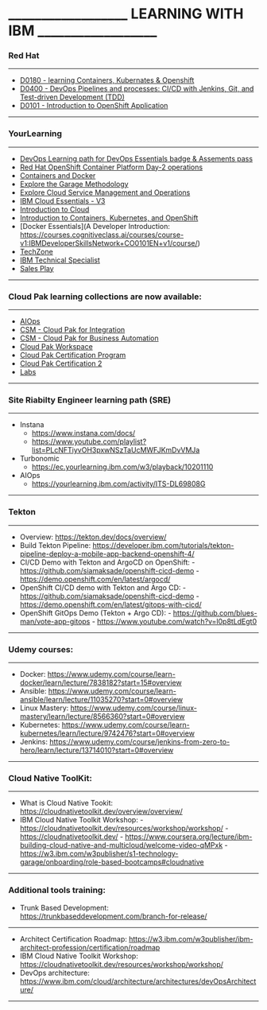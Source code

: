 # __________________ LEARNING WITH IBM __________________ 
### Red Hat
___________________________________________________________ 
- [D0180 - learning Containers, Kubernates & Openshift](https://rol.redhat.com/rol/app/courses/do180-4.5/pages/apa)
- [D0400 - DevOps Pipelines and processes: CI/CD with Jenkins, Git, and Test-driven Development (TDD)](https://rol.redhat.com/rol/app/courses/do400-4.6/)
- [D0101 - Introduction to OpenShift Application](https://rol.redhat.com/rol/app/courses/do101-4.5/pages/ch04)
___________________________________________________________ 
### YourLearning
___________________________________________________________ 
- [DevOps Learning path for DevOps Essentials badge & Assements pass](https://yourlearning.ibm.com/activity/PLAN-2626BFDE8F8B)
- [Red Hat OpenShift Container Platform Day-2 operations](https://www.ibm.com/cloud/architecture/content/course/red-hat-openshift-container-platform-day-2-ops)
- [Containers and Docker](https://www.ibm.com/cloud/architecture/content/course/containers-and-docker)
- [Explore the Garage Methodology](https://www.ibm.com/cloud/architecture/content/course/explore-garage-methodology)
- [Explore Cloud Service Management and Operations](https://www.ibm.com/cloud/architecture/content/course/explore-csmo/courseEvaluation)
- [IBM Cloud Essentials - V3](https://courses.cognitiveclass.ai/courses/course-v1:IBMDeveloperSkillsNetwork+CC0103EN+2020T4/course/)
- [Introduction to Cloud](https://courses.cognitiveclass.ai/courses/course-v1:IBMDeveloperSkillsNetwork+CC0101EN+2020T1/course/)
- [Introduction to Containers, Kubernetes, and OpenShift](https://courses.cognitiveclass.ai/courses/course-v1:IBMDeveloperSkillsNetwork+CC0201EN+2020_T2/course/)
- [Docker Essentials](A Developer Introduction: https://courses.cognitiveclass.ai/courses/course-v1:IBMDeveloperSkillsNetwork+CO0101EN+v1/course/)
- [TechZone](https://techzone.ibm.com/)
- [IBM Technical Specialist](https://w3.ibm.com/w3publisher/ibm-technical-specialist-profession/certification)
- [Sales Play](https://yourlearning.ibm.com/activity/PLAN-D5DBB51CEA0A)
___________________________________________________________ 
### Cloud Pak learning collections are now available:
___________________________________________________________ 
- [AIOps](https://yourlearning.ibm.com/activity/ITS-DL69808G)
- [CSM - Cloud Pak for Integration](https://yourlearning.ibm.com/activity/ITS-DL69805G)
- [CSM - Cloud Pak for Business Automation](https://yourlearning.ibm.com/activity/ITS-DL69804G)
- [Cloud Pak Workspace](https://dataplatform.cloud.ibm.com/home2?context=cpdaas)
- [Cloud Pak Certification Program](https://w3.ibm.com/w3publisher/cloud-paks-skills-and-certification)
- [Cloud Pak Certification 2](https://w3.ibm.com/w3publisher/garage-for-cloud/skills-certification)
- [Labs](https://developer.ibm.com/openlabs/openshift)
___________________________________________________________ 
### Site Riabilty Engineer learning path (SRE)
___________________________________________________________ 
- Instana 
    - https://www.instana.com/docs/
    - https://www.youtube.com/playlist?list=PLcNFTiyvOH3pxwNSzTaUcMWFJKmDvVMJa
- Turbonomic 
    - https://ec.yourlearning.ibm.com/w3/playback/10201110
- AIOps
    - https://yourlearning.ibm.com/activity/ITS-DL69808G
___________________________________________________________ 
### Tekton
___________________________________________________________
- Overview: https://tekton.dev/docs/overview/ 
- Build Tekton Pipeline: https://developer.ibm.com/tutorials/tekton-pipeline-deploy-a-mobile-app-backend-openshift-4/
- CI/CD Demo with Tekton and ArgoCD on OpenShift: 
        - https://github.com/siamaksade/openshift-cicd-demo 
        - https://demo.openshift.com/en/latest/argocd/
- OpenShift CI/CD demo with Tekton and Argo CD:
        -  https://github.com/siamaksade/openshift-cicd-demo
        -  https://demo.openshift.com/en/latest/gitops-with-cicd/
- OpenShift GitOps Demo (Tekton + Argo CD):
        -  https://github.com/blues-man/vote-app-gitops
        -  https://www.youtube.com/watch?v=l0p8tLdEgt0 
___________________________________________________________ 
### Udemy courses:
___________________________________________________________ 
- Docker: https://www.udemy.com/course/learn-docker/learn/lecture/7838182?start=15#overview
- Ansible: https://www.udemy.com/course/learn-ansible/learn/lecture/11035270?start=0#overview
- Linux Mastery: https://www.udemy.com/course/linux-mastery/learn/lecture/8566360?start=0#overview
- Kubernetes: https://www.udemy.com/course/learn-kubernetes/learn/lecture/9742476?start=0#overview
- Jenkins: https://www.udemy.com/course/jenkins-from-zero-to-hero/learn/lecture/13714010?start=0#overview
___________________________________________________________ 
### Cloud Native ToolKit:
___________________________________________________________ 
-  What is Cloud Native Tookit: https://cloudnativetoolkit.dev/overview/overview/
-  IBM Cloud Native Toolkit Workshop: 
        -  https://cloudnativetoolkit.dev/resources/workshop/workshop/
        -  https://cloudnativetoolkit.dev/
        -  https://www.coursera.org/lecture/ibm-building-cloud-native-and-multicloud/welcome-video-qMPxk
        -  https://w3.ibm.com/w3publisher/s1-technology-garage/onboarding/role-based-bootcamps#cloudnative
___________________________________________________________ 
### Additional tools training:
- Trunk Based Development: https://trunkbaseddevelopment.com/branch-for-release/
___________________________________________________________ 
-  Architect Certification Roadmap: https://w3.ibm.com/w3publisher/ibm-architect-profession/certification/roadmap
-  IBM Cloud Native Toolkit Workshop: https://cloudnativetoolkit.dev/resources/workshop/workshop/
-  DevOps architecture: https://www.ibm.com/cloud/architecture/architectures/devOpsArchitecture/
___________________________________________________________ 

